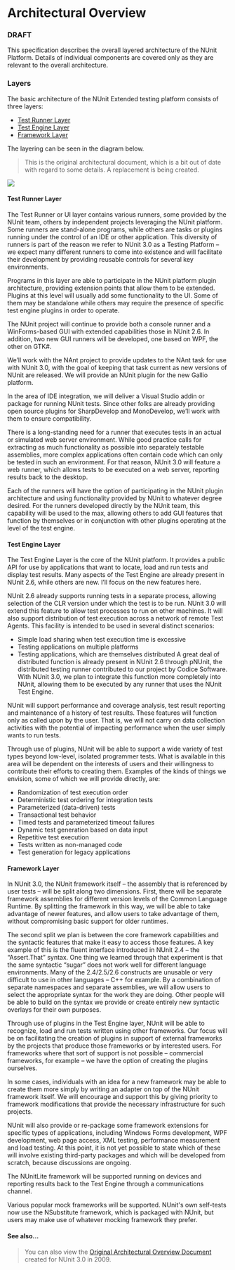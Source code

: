 # Architectural Overview


### DRAFT

This specification describes the overall layered architecture of the NUnit Platform. Details of individual components are covered only as they are relevant to the overall architecture.

### Layers

The basic architecture of the NUnit Extended testing platform consists of three layers: 

  * [Test Runner Layer](#test-runner-layer)
  * [Test Engine Layer](#test-engine-layer)
  * [Framework Layer](#framework-layer)

The layering can be seen in the diagram below.

> This is the original architectural document, which is a bit out of date with regard to some details. A replacement is being created.

![](~/images/nunit-xtp-2008.png)

#### Test Runner Layer

The Test Runner or UI layer contains various runners, some provided by the NUnit team, others by independent projects leveraging the NUnit platform. Some runners are stand-alone programs, while others are tasks or plugins running under the control of an IDE or other application. This diversity of runners is part of the reason we refer to NUnit 3.0 as a Testing Platform – we expect many different runners to come into existence and will facilitate their development by providing reusable controls for several key environments.

Programs in this layer are able to participate in the NUnit platform plugin architecture, providing extension points that allow them to be extended. Plugins at this level will usually add some functionality to the UI. Some of them may be standalone while others may require the presence of specific test engine plugins in order to operate.

The NUnit project will continue to provide both a console runner and a WinForms-based GUI with extended capabilities those in NUnit 2.6. In addition, two new GUI runners will be developed, one based on WPF, the other on GTK#.

We’ll work with the NAnt project to provide updates to the NAnt task for use with NUnit 3.0, with the goal of keeping that task current as new versions of NUnit are released. We will provide an NUnit plugin for the new Gallio platform.

In the area of IDE integration, we will deliver a Visual Studio addin or package for running NUnit tests. Since other folks are already providing open source plugins for SharpDevelop and MonoDevelop, we’ll work with them to ensure compatibility.

There is a long-standing need for a runner that executes tests in an actual or simulated web server environment. While good practice calls for extracting as much functionality as possible into separately testable assemblies, more complex applications often contain code which can only be tested in such an environment. For that reason, NUnit 3.0 will feature a web runner, which allows tests to be executed on a web server, reporting results back to the desktop.

Each of the runners will have the option of participating in the NUnit plugin architecture and using functionality provided by NUnit to whatever degree desired. For the runners developed directly by the NUnit team, this capability will be used to the max, allowing others to add GUI features that function by themselves or in conjunction with other plugins operating at the level of the test engine.

#### Test Engine Layer

The Test Engine Layer is the core of the NUnit platform. It provides a public API for use by applications that want to locate, load and run tests and display test results. Many aspects of the Test Engine are already present in NUnit 2.6, while others are new. I’ll focus on the new features here.

NUnit 2.6 already supports running tests in a separate process, allowing selection of the CLR version under which the test is to be run. NUnit 3.0 will extend this feature to allow test processes to run on other machines. It will also support distribution of test execution across a network of remote Test Agents. This facility is intended to be used in several distinct scenarios:
  * Simple load sharing when test execution time is excessive
  * Testing applications on multiple platforms 
  * Testing applications, which are themselves distributed
A great deal of distributed function is already present in NUnit 2.6 through pNUnit, the distributed testing runner contributed to our project by Codice Software. With NUnit 3.0, we plan to integrate this function more completely into NUnit, allowing them to be executed by any runner that uses the NUnit Test Engine.

NUnit will support performance and coverage analysis, test result reporting and maintenance of a history of test results. These features will function only as called upon by the user. That is, we will not carry on data collection activities with the potential of impacting performance when the user simply wants to run tests.

Through use of plugins, NUnit will be able to support a wide variety of test types beyond low-level, isolated programmer tests. What is available in this area will be dependent on the interests of users and their willingness to contribute their efforts to creating them. Examples of the kinds of things we envision, some of which we will provide directly, are:
  * Randomization of test execution order
  * Deterministic test ordering for integration tests
  * Parameterized (data-driven) tests
  * Transactional test behavior
  * Timed tests and parameterized timeout failures
  * Dynamic test generation based on data input
  * Repetitive test execution
  * Tests written as non-managed code
  * Test generation for legacy applications

#### Framework Layer

In NUnit 3.0, the NUnit framework itself – the assembly that is referenced by user tests – will be split along two dimensions. First, there will be separate framework assemblies for different version levels of the Common Language Runtime. By splitting the framework in this way, we will be able to take advantage of newer features, and allow users to take advantage of them, without compromising basic support for older runtimes.

The second split we plan is between the core framework capabilities and the syntactic features that make it easy to access those features. A key example of this is the fluent interface introduced in NUnit 2.4 – the “Assert.That” syntax. One thing we learned through that experiment is that the same syntactic “sugar” does not work well for different language environments. Many of the 2.4/2.5/2.6 constructs are unusable or very difficult to use in other languages – C++ for example. By a combination of separate namespaces and separate assemblies, we will allow users to select the appropriate syntax for the work they are doing. Other people will be able to build on the syntax we provide or create entirely new syntactic overlays for their own purposes.

Through use of plugins in the Test Engine layer, NUnit will be able to recognize, load and run tests written using other frameworks. Our focus will be on facilitating the creation of plugins in support of external frameworks by the projects that produce those frameworks or by interested users. For frameworks where that sort of support is not possible – commercial frameworks, for example – we have the option of creating the plugins ourselves.

In some cases, individuals with an idea for a new framework may be able to create them more simply by writing an adapter on top of the NUnit framework itself. We will encourage and support this by giving priority to framework modifications that provide the necessary infrastructure for such projects. 

NUnit will also provide or re-package some framework extensions for specific types of applications, including Windows Forms development, WPF development, web page access, XML testing,  performance measurement and load testing. At this point, it is not yet possible to state which of these will involve existing third-party packages and which will be developed from scratch, because discussions are ongoing.

The NUnitLite framework will be supported running on devices and reporting results back to the Test Engine through a communications channel.

Various popular mock frameworks will be supported. NUnit's own self-tests now use the NSubstitute framework, which is packaged with NUnit, but users may make use of whatever mocking framework they prefer.

#### See also...
> You can also view the [Original Architectural Overview Document](xref:NUnit3Architecture2009) created for NUnit 3.0 in 2009.
